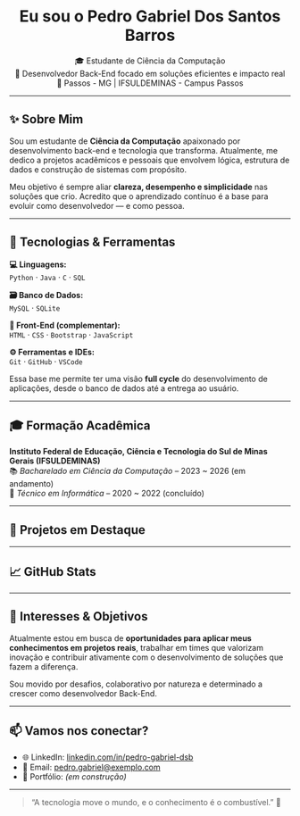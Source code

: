 
<h1 align="center">Eu sou o Pedro Gabriel Dos Santos Barros</h1>

<p align="center">
  🎓 Estudante de Ciência da Computação <br>
  🧠 Desenvolvedor Back-End focado em soluções eficientes e impacto real <br>
  📍 Passos - MG | IFSULDEMINAS - Campus Passos
</p>

---

## ✨ Sobre Mim

Sou um estudante de **Ciência da Computação** apaixonado por desenvolvimento back-end e tecnologia que transforma. Atualmente, me dedico a projetos acadêmicos e pessoais que envolvem lógica, estrutura de dados e construção de sistemas com propósito.

Meu objetivo é sempre aliar **clareza, desempenho e simplicidade** nas soluções que crio. Acredito que o aprendizado contínuo é a base para evoluir como desenvolvedor — e como pessoa.

---

## 🧰 Tecnologias & Ferramentas

**💻 Linguagens:**  
`Python` · `Java` · `C` · `SQL`

**🗃️ Banco de Dados:**  
`MySQL` · `SQLite`

**🎨 Front-End (complementar):**  
`HTML` · `CSS` · `Bootstrap` · `JavaScript`

**⚙️ Ferramentas e IDEs:**  
`Git` · `GitHub` · `VSCode`

Essa base me permite ter uma visão **full cycle** do desenvolvimento de aplicações, desde o banco de dados até a entrega ao usuário.

---

## 🎓 Formação Acadêmica

**Instituto Federal de Educação, Ciência e Tecnologia do Sul de Minas Gerais (IFSULDEMINAS)**  
📚 *Bacharelado em Ciência da Computação* – 2023 ~ 2026 (em andamento)  
📜 *Técnico em Informática* – 2020 ~ 2022 (concluído)

---

## 🚀 Projetos em Destaque



---

## 📈 GitHub Stats



---

## 🔎 Interesses & Objetivos

Atualmente estou em busca de **oportunidades para aplicar meus conhecimentos em projetos reais**, trabalhar em times que valorizam inovação e contribuir ativamente com o desenvolvimento de soluções que fazem a diferença.

Sou movido por desafios, colaborativo por natureza e determinado a crescer como desenvolvedor Back-End.

---

## 📫 Vamos nos conectar?

- 🌐 LinkedIn: [linkedin.com/in/pedro-gabriel-dsb](https://www.linkedin.com/in/pedro-gabriel-dsb/)
- 📧 Email: pedro.gabriel@exemplo.com
- 💼 Portfólio: *(em construção)*

---

> “A tecnologia move o mundo, e o conhecimento é o combustível.” 🚀
